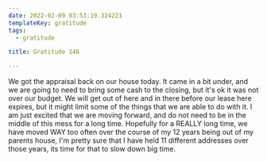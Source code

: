 ```yaml
---
date: 2022-02-09 03:53:19.324221
templateKey: gratitude
tags:
  - gratitude

title: Gratitude 146

---
```


We got the appraisal back on our house today.  It came in a bit under,
and we are going to need to bring some cash to the closing, but it's ok
it was not over our budget.  We will get out of here and in there before
our lease here expires, but it might limit some of the things that we
are able to do with it.  I am just excited that we are moving forward,
and do not need to be in the middle of this mess for a long time.
Hopefully for a REALLY long time, we have moved WAY too often over the
course of my 12 years being out of my parents house, I'm pretty sure
that I have held 11 different addresses over those years, its time for
that to slow down big time.
